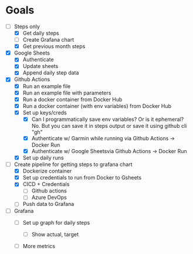 <h1> Goals </h1>

- [ ] Steps only
    - [x] Get daily steps
    - [ ] Create Grafana chart
    - [x] Get previous month steps
- [x] Google Sheets
    - [x] Authenticate
    - [x] Update sheets
    - [x] Append daily step data
- [x] Github Actions
    - [x] Run an example file
    - [x] Run an example file with parameters
    - [x] Run a docker container from Docker Hub
    - [x] Run a docker container (with env variables) from Docker Hub
    - [x] Set up keys/creds
        - [x] Can I programmatically save env variables? Or is it ephemeral?
              No. But you can save it in steps output or save it using github cli "gh"
        - [x] Authenticate w/ Garmin while running via Github Actions -> Docker Run
        - [x] Authenticate w/ Google Sheetsvia Github Actions -> Docker Run
    - [x] Set up daily runs
- [ ] Create pipeline for getting steps to grafana chart
    - [x] Dockerize container
    - [x] Set up credentials to run from Docker to Gsheets
    - [x] CICD + Credentials
        - [ ] Github actions
        - [ ] Azure DevOps
    - [ ] Push data to Grafana
- [ ] Grafana
    - [ ] Set up graph for daily steps
        - [ ] Show actual, target
    - [ ] More metrics    
    